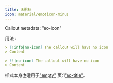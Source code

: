 ```yaml
---
title: 无图标
icon: material/emoticon-minus
---
```


Callout metadata: "no-icon"

用法 :

```md
> [!info|no-icon] The callout will have no icon
> Content
```

```md
> [!|no-icon] The callout will have no icon
> Content
```

样式本身也适用于["empty"](../combined-styling/page-1.md)
页:1["no-title"](../title-styling/page-1.md)。

